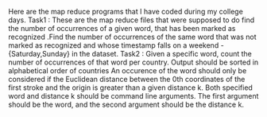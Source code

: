 Here are the map reduce programs that I have coded during my college days.
Task1 : These are the map reduce files that were supposed to do find the number of occurrences of a given word, that has been marked as recognized .Find the number of occurrences of the same word that was not marked as recognized and whose timestamp falls on a weekend - {Saturday,Sunday} in the dataset.
Task2 : Given a specific word, count the number of occurrences of that word per country.
Output should be sorted in alphabetical order of countries
An occurence of the word should only be considered if the Euclidean
distance between the 0th coordinates of the first stroke and the origin is
greater than a given distance k.
Both specified word and distance k should be command line arguments.
The first argument should be the word, and the second argument should
be the distance k.
